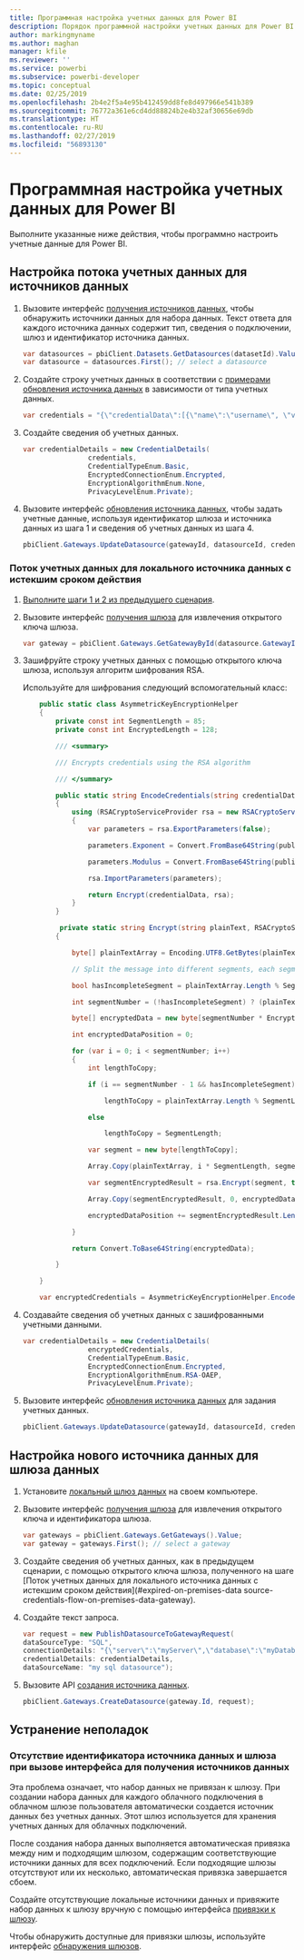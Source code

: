 ```yaml
---
title: Программная настройка учетных данных для Power BI
description: Порядок программной настройки учетных данных для Power BI в целях автоматизации
author: markingmyname
ms.author: maghan
manager: kfile
ms.reviewer: ''
ms.service: powerbi
ms.subservice: powerbi-developer
ms.topic: conceptual
ms.date: 02/25/2019
ms.openlocfilehash: 2b4e2f5a4e95b412459dd8fe8d497966e541b389
ms.sourcegitcommit: 76772a361e6cd4dd88824b2e4b32af30656e69db
ms.translationtype: HT
ms.contentlocale: ru-RU
ms.lasthandoff: 02/27/2019
ms.locfileid: "56893130"
---
```

# <a name="configure-credentials-programmatically-for-power-bi"></a>Программная настройка учетных данных для Power BI

Выполните указанные ниже действия, чтобы программно настроить учетные данные для Power BI.

## <a name="configure-a-credential-flow-for-data-sources"></a>Настройка потока учетных данных для источников данных

1. Вызовите интерфейс [получения источников данных](https://docs.microsoft.com/rest/api/power-bi/datasets/getdatasourcesingroup), чтобы обнаружить источники данных для набора данных. Текст ответа для каждого источника данных содержит тип, сведения о подключении, шлюз и идентификатор источника данных.

    ```csharp
    var datasources = pbiClient.Datasets.GetDatasources(datasetId).Value;
    var datasource = datasources.First(); // select a datasource
    ```

2. Создайте строку учетных данных в соответствии с [примерами обновления источника данных](https://docs.microsoft.com/rest/api/power-bi/gateways/updatedatasource) в зависимости от типа учетных данных.

    ```csharp
    var credentials = "{\"credentialData\":[{\"name\":\"username\", \"value\":\"john\"},{\"name\":\"password\", \"value\":\"*****\"}]}";
    ```

3. Создайте сведения об учетных данных.

    ```csharp
    var credentialDetails = new CredentialDetails(
                    credentials,
                    CredentialTypeEnum.Basic,
                    EncryptedConnectionEnum.Encrypted,
                    EncryptionAlgorithmEnum.None,
                    PrivacyLevelEnum.Private);
    ```

4. Вызовите интерфейс [обновления источника данных](https://docs.microsoft.com/rest/api/power-bi/gateways/updatedatasource), чтобы задать учетные данные, используя идентификатор шлюза и источника данных из шага 1 и сведения об учетных данных из шага 4.

    ```csharp
    pbiClient.Gateways.UpdateDatasource(gatewayId, datasourceId, credentialDetails);
    ```

### <a name="expired-on-premises-data-source-credentials-flow"></a>Поток учетных данных для локального источника данных с истекшим сроком действия

1. [Выполните шаги 1 и 2 из предыдущего сценария](#configure-credential-flow-for-data-sources).

2. Вызовите интерфейс [получения шлюза](https://docs.microsoft.com/rest/api/power-bi/gateways/getgateways) для извлечения открытого ключа шлюза.

    ```csharp
    var gateway = pbiClient.Gateways.GetGatewayById(datasource.GatewayId);
    ```

3. Зашифруйте строку учетных данных с помощью открытого ключа шлюза, используя алгоритм шифрования RSA.

    Используйте для шифрования следующий вспомогательный класс:

    ```csharp
        public static class AsymmetricKeyEncryptionHelper
        {
            private const int SegmentLength = 85;
            private const int EncryptedLength = 128;

            /// <summary>

            /// Encrypts credentials using the RSA algorithm

            /// </summary>

            public static string EncodeCredentials(string credentialData, string publicKeyExponent, string publicKeyModulus)
            {
                using (RSACryptoServiceProvider rsa = new RSACryptoServiceProvider(EncryptedLength * 8))
                {
                    var parameters = rsa.ExportParameters(false);

                    parameters.Exponent = Convert.FromBase64String(publicKeyExponent);

                    parameters.Modulus = Convert.FromBase64String(publicKeyModulus);

                    rsa.ImportParameters(parameters);

                    return Encrypt(credentialData, rsa);
                }
            }

             private static string Encrypt(string plainText, RSACryptoServiceProvider rsa)
            {

                byte[] plainTextArray = Encoding.UTF8.GetBytes(plainText);

                // Split the message into different segments, each segment's length is 85. So, the result may be 85,85,85,20. 

                bool hasIncompleteSegment = plainTextArray.Length % SegmentLength != 0; 

                int segmentNumber = (!hasIncompleteSegment) ? (plainTextArray.Length / SegmentLength) : ((plainTextArray.Length SegmentLength) + 1);

                byte[] encryptedData = new byte[segmentNumber * EncryptedLength];

                int encryptedDataPosition = 0;

                for (var i = 0; i < segmentNumber; i++)
                {
                    int lengthToCopy;

                    if (i == segmentNumber - 1 && hasIncompleteSegment)

                        lengthToCopy = plainTextArray.Length % SegmentLength;

                    else

                        lengthToCopy = SegmentLength;

                    var segment = new byte[lengthToCopy];

                    Array.Copy(plainTextArray, i * SegmentLength, segment, 0, lengthToCopy);

                    var segmentEncryptedResult = rsa.Encrypt(segment, true);

                    Array.Copy(segmentEncryptedResult, 0, encryptedData, encryptedDataPosition, segmentEncryptedResult.Length);

                    encryptedDataPosition += segmentEncryptedResult.Length;

                }

                return Convert.ToBase64String(encryptedData);

            }

        }

        var encryptedCredentials = AsymmetricKeyEncryptionHelper.EncodeCredentials(credentials);
    ```

4. Создавайте сведения об учетных данных с зашифрованными учетными данными.

    ```csharp
    var credentialDetails = new CredentialDetails(
                    encryptedCredentials,
                    CredentialTypeEnum.Basic,
                    EncryptedConnectionEnum.Encrypted,
                    EncryptionAlgorithmEnum.RSA-OAEP,
                    PrivacyLevelEnum.Private);
    ```

5. Вызовите интерфейс [обновления источника данных](https://docs.microsoft.com/rest/api/power-bi/gateways/updatedatasource) для задания учетных данных.

    ```csharp
    pbiClient.Gateways.UpdateDatasource(gatewayId, datasourceId, credentialDetails);
    ```

## <a name="configure-a-new-data-source-for-a-data-gateway"></a>Настройка нового источника данных для шлюза данных

1. Установите [локальный шлюз данных](https://powerbi.microsoft.com/gateway/) на своем компьютере.

2. Вызовите интерфейс [получения шлюза](https://docs.microsoft.com/rest/api/power-bi/gateways/getgateways) для извлечения открытого ключа и идентификатора шлюза.

    ```csharp
    var gateways = pbiClient.Gateways.GetGateways().Value;
    var gateway = gateways.First(); // select a gateway
    ```

3. Создайте сведения об учетных данных, как в предыдущем сценарии, с помощью открытого ключа шлюза, полученного на шаге [Поток учетных данных для локального источника данных с истекшим сроком действия](#expired-on-premises-data source-credentials-flow-on-premises-data-gateway).

4. Создайте текст запроса.

    ```csharp
    var request = new PublishDatasourceToGatewayRequest(
    dataSourceType: "SQL",
    connectionDetails: "{\"server\":\"myServer\",\"database\":\"myDatabase\"}",
    credentialDetails: credentialDetails,
    dataSourceName: "my sql datasource");
    ```

5. Вызовите API [создания источника данных](https://docs.microsoft.com/rest/api/power-bi/gateways/createdatasource).

    ```csharp
    pbiClient.Gateways.CreateDatasource(gateway.Id, request);
    ```

## <a name="troubleshooting"></a>Устранение неполадок

### <a name="no-gateway-and-data-source-id-found-when-calling-get-data-sources"></a>Отсутствие идентификатора источника данных и шлюза при вызове интерфейса для получения источников данных

Эта проблема означает, что набор данных не привязан к шлюзу. При создании набора данных для каждого облачного подключения в облачном шлюзе пользователя автоматически создается источник данных без учетных данных. Этот шлюз используется для хранения учетных данных для облачных подключений.

После создания набора данных выполняется автоматическая привязка между ним и подходящим шлюзом, содержащим соответствующие источники данных для всех подключений. Если подходящие шлюзы отсутствуют или их несколько, автоматическая привязка завершается сбоем.

Создайте отсутствующие локальные источники данных и привяжите набор данных к шлюзу вручную с помощью интерфейса [привязки к шлюзу](https://docs.microsoft.com/rest/api/power-bi/datasets/bindtogateway).

Чтобы обнаружить доступные для привязки шлюзы, используйте интерфейс [обнаружения шлюзов](https://docs.microsoft.com/rest/api/power-bi/datasets/discovergateways).
